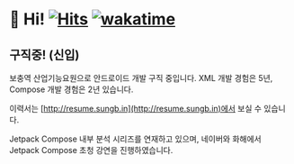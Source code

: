 # 👋 Hi! [![Hits](https://hits.seeyoufarm.com/api/count/incr/badge.svg?url=https%3A%2F%2Fgithub.com%2Fjisungbin%2Fjisungbin&count_bg=%2396D667&title_bg=%23555555&icon=ghostery.svg&icon_color=%23FFFFFF&title=see+my+profile&edge_flat=false)](https://github.com/jisungbin/fashion-guide) [![wakatime](https://wakatime.com/badge/user/2da851dd-14d7-47dd-821a-7d902e52c1c2.svg)](https://github.com/jisungbin/univ)

## 구직중! (신입)

보충역 산업기능요원으로 안드로이드 개발 구직 중입니다. XML 개발 경험은 5년, Compose 개발 경험은 2년 있습니다.

이력서는 [http://resume.sungb.in](http://resume.sungb.in)에서 보실 수 있습니다.

Jetpack Compose 내부 분석 시리즈를 연재하고 있으며, 네이버와 화해에서 Jetpack Compose 초청 강연을 진행하였습니다.
